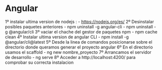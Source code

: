 # Angular
1º  instalar ultima version de nodejs :
	- https://nodejs.org/es/
2º Desinstalar posibles paquetes anteriores
	- npm uninstall -g angular-cli
	- npm uninstall -g @angular/cli
3º vaciar el chache del gestor de paquetes npm
	- npm cache clean
4º Instalar ultima version de angular CLI
	- npm install -g @angular/cli@latest
5º Desde la linea de comandos posicionarse sobre el directorio donde queramos generar el proyecto angular
6º En el directorio usamos el scaffold 
	- ng new nombre_proyecto
7º Arrancamos el servidor de desarrollo
	- ng serve
8º Acceder a http://localhost:4200/ para comprobar su correcta instalacion
